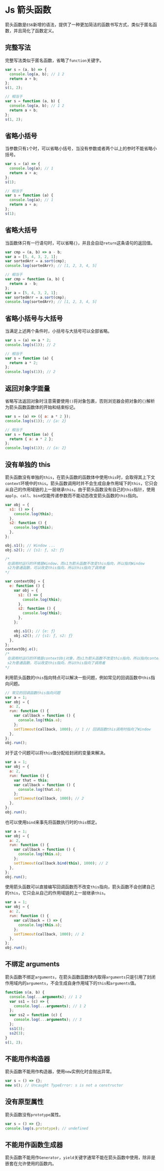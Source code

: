 # Js 箭头函数

箭头函数是`ES6`新增的语法，提供了一种更加简洁的函数书写方式，类似于匿名函数，并且简化了函数定义。

## 完整写法

完整写法类似于匿名函数，省略了`function`关键字。

```javascript
var s = (a, b) => {
  console.log(a, b); // 1 2
  return a + b;
};
s(1, 2);
```

```javascript
// 相当于
var s = function (a, b) {
  console.log(a, b); // 1 2
  return a + b;
};
s(1, 2);
```

## 省略小括号

当参数只有`1`个时，可以省略小括号，当没有参数或者两个以上的参时不能省略小括号。

```javascript
var s = (a) => {
  console.log(a); // 1
  return a + a;
};
s(1);
```

```javascript
// 相当于
var s = function (a) {
  console.log(a); // 1
  return a + a;
};
s(1);
```

## 省略大括号

当函数体只有一行语句时，可以省略`{}`，并且会自动`return`这条语句的返回值。

```javascript
var cmp = (a, b) => a - b;
var a = [5, 4, 3, 2, 1];
var sortedArr = a.sort(cmp);
console.log(sortedArr); // [1, 2, 3, 4, 5]
```

```javascript
// 相当于
var cmp = function (a, b) {
  return a - b;
};
var a = [5, 4, 3, 2, 1];
var sortedArr = a.sort(cmp);
console.log(sortedArr); // [1, 2, 3, 4, 5]
```

## 省略小括号与大括号

当满足上述两个条件时，小括号与大括号可以全部省略。

```javascript
var s = (a) => a * 2;
console.log(s(1)); // 2
```

```javascript
// 相当于
var s = function (a) {
  return a * 2;
};
console.log(s(1)); // 2
```

## 返回对象字面量

省略写法返回对象时注意需要使用`()`将对象包裹，否则浏览器会把对象的`{}`解析为箭头函数函数体的开始和结束标记。

```javascript
var s = (a) => ({ a: a * 2 });
console.log(s(1)); // {a: 2}
```

```javascript
// 相当于
var s = function (a) {
  return { a: a * 2 };
};
console.log(s(1)); // {a: 2}
```

## 没有单独的 this

箭头函数没有单独的`this`，在箭头函数的函数体中使用`this`时，会取得其上下文`context`环境中的`this`。箭头函数调用时并不会生成自身作用域下的`this`，它只会从自己的作用域链的上一层继承`this`。由于箭头函数没有自己的`this`指针，使用`apply`、`call`、`bind`仅能传递参数而不能动态改变箭头函数的`this`指向。

```javascript
var obj = {
  s1: () => {
    console.log(this);
  },
  s2: function () {
    console.log(this);
  },
};

obj.s1(); // Window ...
obj.s2(); // {s1: ƒ, s2: ƒ}

/*
 在调用时运行的环境是Window，而s1为箭头函数不改变this指向，所以指向Window
 s2为普通函数，可以改变this指向，所以this指向了调用者
*/
```

```javascript
var contextObj = {
  e: function () {
    var obj = {
      s1: () => {
        console.log(this);
      },
      s2: function () {
        console.log(this);
      },
    };

    obj.s1(); // {e: ƒ}
    obj.s2(); // {s1: ƒ, s2: ƒ}
  },
};
contextObj.e();
/*
 在调用时运行的环境是contextObj对象，而s1为箭头函数不改变this指向，所以指向contextObj对象
 s2为普通函数，可以改变this指向，所以this指向了调用者
*/
```

利用箭头函数的`this`指向特点可以解决一些问题，例如常见的回调函数中`this`指向问题。

```javascript
// 常见的回调函数this指向问题
var a = 1;
var obj = {
  a: 2,
  run: function () {
    var callback = function () {
      console.log(this.a);
    };
    setTimeout(callback, 1000); // 1 // 回调函数this调用时指向了Window
  },
};
obj.run();
```

对于这个问题可以将`this`值分配给封闭的变量来解决。

```javascript
var a = 1;
var obj = {
  a: 2,
  run: function () {
    var that = this;
    var callback = function () {
      console.log(that.a);
    };
    setTimeout(callback, 1000); // 2
  },
};
obj.run();
```

也可以使用`bind`来事先将函数执行时的`this`绑定。

```javascript
var a = 1;
var obj = {
  a: 2,
  run: function () {
    var callback = function () {
      console.log(this.a);
    };
    setTimeout(callback.bind(this), 1000); // 2
  },
};
obj.run();
```

使用箭头函数可以直接编写回调函数而不改变`this`指向，箭头函数不会创建自己的`this`，它只会从自己的作用域链的上一层继承`this`。

```javascript
var a = 1;
var obj = {
  a: 2,
  run: function () {
    var callback = () => {
      console.log(this.a);
    };
    setTimeout(callback, 1000); // 2
  },
};
obj.run();
```

## 不绑定 arguments

箭头函数不绑定`arguments`，在箭头函数函数体内取得`arguments`只是引用了封闭作用域内的`arguments`，不会生成自身作用域下的`this`和`arguments`值。

```javascript
function s(a, b) {
  console.log(...arguments); // 1 2
  var ss1 = (c) => {
    console.log(...arguments); // 1 2
  };
  var ss2 = function (c) {
    console.log(...arguments); // 3
  };
  ss1(3);
  ss2(3);
}
s(1, 2);
```

## 不能用作构造器

箭头函数不能用作构造器，使用`new`实例化时会抛出异常。

```javascript
var s = () => {};
new s(); // Uncaught TypeError: s is not a constructor
```

## 没有原型属性

箭头函数没有`prototype`属性。

```javascript
var s = () => {};
console.log(s.prototype); // undefined
```

## 不能用作函数生成器

箭头函数不能用作`Generator`，`yield`关键字通常不能在箭头函数中使用，除非是嵌套在允许使用的函数内。
